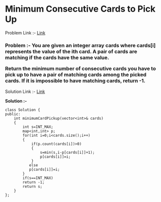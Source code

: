 # Minimum Consecutive Cards to Pick Up

Problem Link :- [Link](https://leetcode.com/problems/minimum-consecutive-cards-to-pick-up/)

<h3>
Problem :- You are given an integer array cards where cards[i] represents the value of the ith card. A pair of cards are matching if the cards have the same value.

Return the minimum number of consecutive cards you have to pick up to have a pair of matching cards among the picked cards. If it is impossible to have matching cards, return -1.
</h3>

Solution Link :- [Link](https://leetcode.com/problems/minimum-consecutive-cards-to-pick-up/submissions/872474763/)

**Solution :-**
```
class Solution {
public:
    int minimumCardPickup(vector<int>& cards) 
    {
        int s=INT_MAX;
        map<int,int> p;
        for(int i=0;i<cards.size();i++)
        {
            if(p.count(cards[i])>0)
            {
                s=min(s,i-p[cards[i]]+1);
                p[cards[i]]=i;
            }
           else
           p[cards[i]]=i;
        }
        if(s==INT_MAX)
        return -1;
        return s;
    }
};
```
